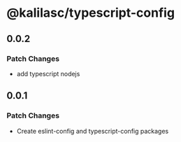 # @kalilasc/typescript-config

## 0.0.2

### Patch Changes

- add typescript nodejs

## 0.0.1

### Patch Changes

- Create eslint-config and typescript-config packages
